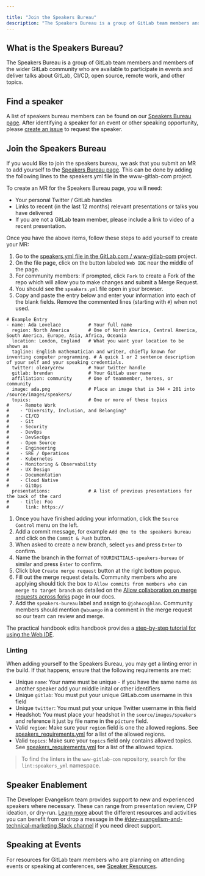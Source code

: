```yaml
---

title: "Join the Speakers Bureau"
description: "The Speakers Bureau is a group of GitLab team members and members of the wider GitLab community who are available to participate in events and deliver talks."
---
```








## What is the Speakers Bureau?

The Speakers Bureau is a group of GitLab team members and members of the wider GitLab community who are available to participate in events and deliver talks about GitLab, CI/CD, open source, remote work, and other topics.

## Find a speaker

A list of speakers bureau members can be found on our [Speakers Bureau page](/speakers/). After identifying a speaker for an event or other speaking opportunity, please [create an issue](https://gitlab.com/gitlab-com/www-gitlab-com/-/issues/new?issuable_template=speaker-request) to request the speaker.

## Join the Speakers Bureau

If you would like to join the speakers bureau, we ask that you submit an MR to add yourself to the [Speakers Bureau page](/speakers/). This can be done by adding the following lines to the speakers.yml file in the www-gitlab-com project.

To create an MR for the Speakers Bureau page, you will need:

- Your personal Twitter / GitLab handles
- Links to recent (in the last 12 months) relevant presentations or talks you have delivered
- If you are not a GitLab team member, please include a link to video of a recent presentation.

Once you have the above items, follow these steps to add yourself to create your MR:

1. Go to the [speakers.yml file in the GitLab.com / www-gitlab-com](https://gitlab.com/gitlab-com/www-gitlab-com/blob/master/data/speakers.yml) project.
1. On the file page, click on the button labeled `Web IDE` near the middle of the page.
1. For community members: if prompted, click `Fork` to create a Fork of the repo which will allow you to make changes and submit a Merge Request.
1. You should see the `speakers.yml` file open in your browser.
1. Copy and paste the entry below and enter your information into each of the blank fields. Remove the commented lines (starting with `#`) when not used.
```
# Example Entry
- name: Ada Lovelace          # Your full name
  region: North America       # One of North America, Central America, South America, Europe, Asia, Africa, Oceania
  location: London, England   # What you want your location to be shown as
  tagline: English mathematician and writer, chiefly known for inventing computer programming. # A quick 1 or 2 sentence description of your self and your speaking credentials.
  twitter: olearycrew         # Your twitter handle
  gitlab: brendan             # Your GitLab user name
  affiliation: community      # One of teammember, heroes, or community
  image: ada.png              # Place an image that is 344 × 201 into /source/images/speakers/
  topics:                     # One or more of these topics
#    - Remote Work
#    - "Diversity, Inclusion, and Belonging"
#    - CI/CD
#    - Git
#    - Security
#    - DevOps
#    - DevSecOps
#    - Open Source
#    - Engineering
#    - SRE / Operations
#    - Kubernetes
#    - Monitoring & Observability
#    - UX Design
#    - Documentation
#    - Cloud Native
#    - GitOps
  presentations:              # A list of previous presentations for the back of the card
#    - title: Foo
#      link: https://
```
1. Once you have finished adding your information, click the `Source Control` menu on the left.
1. Add a commit message, for example `Add @me to the speakers bureau` and click on the `Commit & Push` button.
1. When asked to create a new branch, select `yes` and press `Enter` to confirm.
1. Name the branch in the format of `YOURINITIALS-speakers-bureau` or similar and press `Enter` to confirm.
1. Click blue `Create merge request` button at the right bottom popuo.
1. Fill out the merge request details. Community members who are applying should tick the box to `Allow commits from members who can merge to target branch` as detailed on the [Allow collaboration on merge requests across forks](https://docs.gitlab.com/ee/user/project/merge_requests/allow_collaboration.html#enabling-commit-edits-from-upstream-members) page in our docs.
1. Add the `speakers-bureau` label and assign to `@johncoghlan`. Community members should mention `@abuango` in a comment in the merge request so our team can review and merge.

The practical handbook edits handbook provides a [step-by-step tutorial for using the Web IDE](/handbook/editing-handbook/practical-handbook-edits/#using-the-web-ide-to-edit-the-handbook).

### Linting
When adding yourself to the Speakers Bureau, you may get a linting error in the build.  If that happens, ensure that the following requirements are met:

* Unique `name`: Your name must be unique - if you have the same name as another speaker add your middle inital or other identifiers
* Unique `gitlab`: You must put your unique GitLab.com username in this field
* Unique `twitter`: You must put your unique Twitter username in this field
* Headshot: You must place your headshot in the `source/images/speakers` and reference it just by file name in the `picture` field.
* Valid `region`: Make sure your `region` field is one the allowed regions.  See [speakers_requirements.yml](https://gitlab.com/gitlab-com/www-gitlab-com/-/blob/master/data/speakers_requirements.yml#L1) for a list of the allowed regions.
* Valid `topics`:  Make sure your `topics` field only contains allowed topics.  See [speakers_requirements.yml](https://gitlab.com/gitlab-com/www-gitlab-com/-/blob/master/data/speakers_requirements.yml#L10) for a list of the allowed topics.

> To find the linters in the `www-gitlab-com` repository, search for the `lint:speakers_yml` namespace.

## Speaker Enablement

The Developer Evangelism team provides support to new and experienced speakers where necessary. These can range from presentation review, CFP ideation, or dry-run. [Learn more](/handbook/marketing/developer-relations/developer-evangelism/speaker-enablement/) about the different resources and activities you can benefit from or drop a message in the [#dev-evangelism-and-technical-marketing Slack channel](https://gitlab.slack.com/archives/CMELFQS4B) if you need direct support.

## Speaking at Events

For resources for GitLab team members who are planning on attending events or speaking at conferences, see [Speaker Resources](/handbook/marketing/corporate-communications/speaking-resources/).

